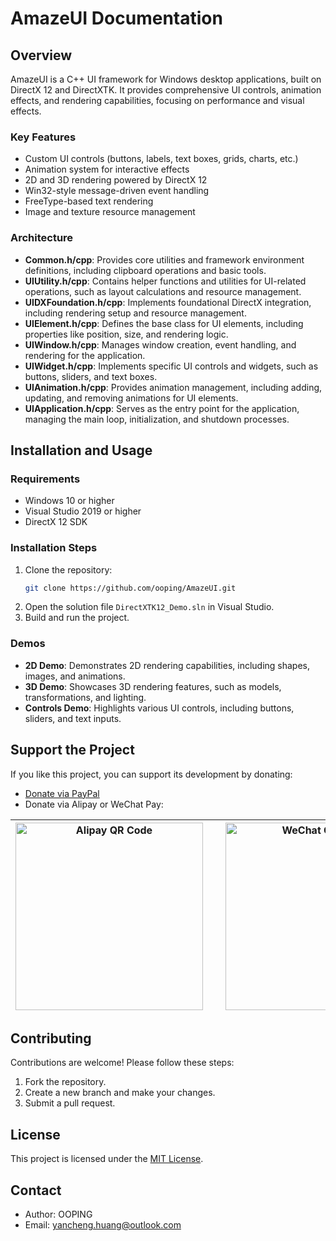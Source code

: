 # AmazeUI Documentation

## Overview

AmazeUI is a C++ UI framework for Windows desktop applications, built on DirectX 12 and DirectXTK. It provides comprehensive UI controls, animation effects, and rendering capabilities, focusing on performance and visual effects.

### Key Features
- Custom UI controls (buttons, labels, text boxes, grids, charts, etc.)
- Animation system for interactive effects
- 2D and 3D rendering powered by DirectX 12
- Win32-style message-driven event handling
- FreeType-based text rendering
- Image and texture resource management

### Architecture
- **Common.h/cpp**: Provides core utilities and framework environment definitions, including clipboard operations and basic tools.
- **UIUtility.h/cpp**: Contains helper functions and utilities for UI-related operations, such as layout calculations and resource management.
- **UIDXFoundation.h/cpp**: Implements foundational DirectX integration, including rendering setup and resource management.
- **UIElement.h/cpp**: Defines the base class for UI elements, including properties like position, size, and rendering logic.
- **UIWindow.h/cpp**: Manages window creation, event handling, and rendering for the application.
- **UIWidget.h/cpp**: Implements specific UI controls and widgets, such as buttons, sliders, and text boxes.
- **UIAnimation.h/cpp**: Provides animation management, including adding, updating, and removing animations for UI elements.
- **UIApplication.h/cpp**: Serves as the entry point for the application, managing the main loop, initialization, and shutdown processes.

## Installation and Usage

### Requirements
- Windows 10 or higher
- Visual Studio 2019 or higher
- DirectX 12 SDK

### Installation Steps
1. Clone the repository:
   ```bash
   git clone https://github.com/ooping/AmazeUI.git
   ```
2. Open the solution file `DirectXTK12_Demo.sln` in Visual Studio.
3. Build and run the project.

### Demos
- **2D Demo**: Demonstrates 2D rendering capabilities, including shapes, images, and animations.
- **3D Demo**: Showcases 3D rendering features, such as models, transformations, and lighting.
- **Controls Demo**: Highlights various UI controls, including buttons, sliders, and text inputs.

## Support the Project

If you like this project, you can support its development by donating:
- [Donate via PayPal](https://www.paypal.com/paypalme/ooping)
- Donate via Alipay or WeChat Pay:

| <img src="https://github.com/user-attachments/assets/72ef1af3-d035-4dd8-8e91-3fcde638be6c" alt="Alipay QR Code" width="300" style="margin-right: 20px;"> | <img src="https://github.com/user-attachments/assets/57325080-fe6b-4c0f-b106-6fd2960c6a44" alt="WeChat QR Code" width="300"> |
|:--:|:--:|


## Contributing

Contributions are welcome! Please follow these steps:
1. Fork the repository.
2. Create a new branch and make your changes.
3. Submit a pull request.

## License

This project is licensed under the [MIT License](LICENSE).

## Contact

- Author: OOPING
- Email: yancheng.huang@outlook.com
